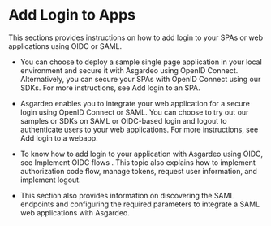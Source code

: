# Add Login to Apps

This sections provides instructions on how to add login to your SPAs or web applications using OIDC or SAML. 

-  You can choose to deploy a sample single page application in your local environment and secure it with Asgardeo using OpenID Connect. Alternatively, you can secure your SPAs with OpenID Connect using our SDKs. For more instructions, see <a :href="$withBase('/guides/authentication/add-login-to-single-page-app/')">Add login to an SPA</a>. 

- Asgardeo enables you to integrate your web application for a secure login using OpenID Connect or SAML. You can choose to try out our samples or SDKs on SAML or OIDC-based login and logout to authenticate users to your web applications. For more instructions, see <a :href="$withBase('/guides/authentication/add-login-to-web-app/')">Add login to a webapp</a>.


- To know how to add login to your application with Asgardeo using OIDC, see <a :href="$withBase('/guides/authentication/oidc/')">Implement OIDC flows</a> . This topic also explains how to implement authorization code flow, manage tokens, request user information, and implement logout.   

- This section also provides information on discovering the SAML endpoints and configuring the required parameters to integrate a SAML web applications with Asgardeo.